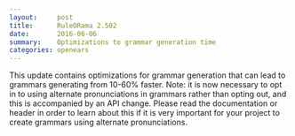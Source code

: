 ```yaml
---
layout:     post
title:      RuleORama 2.502 
date:       2016-06-06
summary:    Optimizations to grammar generation time
categories: openears
---
```

This update contains optimizations for grammar generation that can lead to grammars generating from 10-60% faster. Note: it is now necessary to opt in to using alternate pronunciations in grammars rather than opting out, and this is accompanied by an API change. Please read the documentation or header in order to learn about this if it is very important for your project to create grammars using alternate pronunciations.
